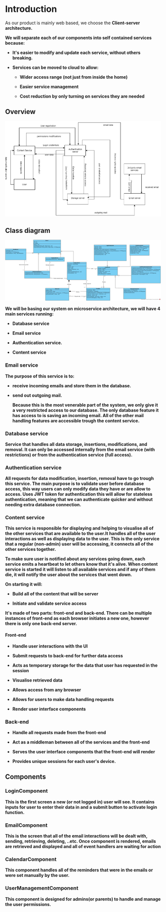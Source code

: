 # Introduction

As our product is mainly web based, we choose the <b>Client-server<b> architecture.

We will separate each of our components into self contained services because:

* It's easier to modify and update each service, without others breaking.

* Services can be moved to cloud to allow:

  * Wider access range (not just from inside the home)

  * Easier service management

  * Cost reduction by only turning on services they are needed

## Overview

![Context diagram](./images/system_context_diagram.png)

## Class diagram

![Class diagram](./images/class_diagram.png)

We will be basing our system on microservice architecture, we will have 4 main services running:

* Database service

* Email service

* Authentication service.

* Content service

### Email service

The purpose of this service is to:

* receive incoming emails and store them in the database.

* send out outgoing mail.

  Because this is the most venerable part of the system, we only give it a very restricted access to our database. The only database feature it has access to is saving an incoming email. All of the other mail handling features are accessible trough the content service.

### Database service

Service that handles all data storage, insertions, modifications, and removal. It can only be accessed internally from the email service (with restrictions) or from the authentication service (full access).

### Authentication service

All requests for data modification, insertion, removal have to go trough this service. The main purpose is to validate user before database access, this way users can only modify data they have or are allow to access. Uses JWT token for authentication this will allow for stateless authentication, meaning that we can authenticate quicker and without needing extra database connection.

### Content service

This service is responsible for displaying and helping to visualise all of the other services that are available to the user.It handles all of the user interactions as well as displaying data to the user. This is the only service that a regular (non-admin) user will be accessing, it connects all of the other services together.

To make sure user is notified about any services going down, each service emits a heartbeat to let others know that it's alive. When content service is started it will listen to all available services and if any of them die, it will notify the user about the services that went down.

On starting it will:

* Build all of the content that will be server

* Initiate and validate service access

It's made of two parts: front-end and back-end. There can be multiple instances of front-end as each browser initiates a new one, however there is only one back-end server.

#### Front-end

* Handle user interactions with the UI

* Submit requests to back-end for further data access

* Acts as temporary storage for the data that user has requested in the session

* Visualise retrieved data

* Allows access from any browser

* Allows for users to make data handling requests

* Render user interface components

### Back-end

* Handle all requests made from the front-end

* Act as a middleman between all of the services and the front-end

* Serves the user interface components that the front-end will render

* Provides unique sessions for each user's device.

## Components

### LoginComponent

This is the first screen a new (or not logged in) user will see. It contains inputs for user to enter their data in and a submit button to activate login function.

### EmailComponent

This is the screen that all of the email interactions will be dealt with, sending, retrieving, deleting, ..etc. Once component is rendered, emails are retrieved and displayed and all of event handlers are waiting for action

### CalendarComponent

This component handles all of the reminders that were in the emails or were set manually by the user.

### UserManagementComponent

This component is designed for admins(or parents) to handle and manage the user permissions.
